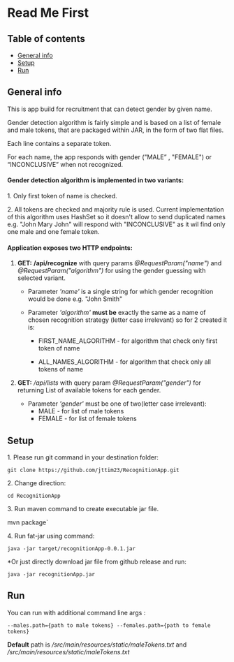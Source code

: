 # Read Me First

## Table of contents
* [General info](#general-info)
* [Setup](#setup)
* [Run](#run)

## General info
<p>  This is app build for recruitment that can detect gender by given name. 
<p>  Gender detection algorithm is fairly simple and is based on a list of female and male tokens,
 that are packaged within JAR, in the form of two flat files.
<p>  Each line contains a separate token. 
<p>  For each name, the app responds with gender ("MALE” , "FEMALE") or “INCONCLUSIVE” when not recognized.

#### Gender detection algorithm is implemented in two variants: 
<p> 1. Only first token of name is checked.
<p> 2. All tokens are checked and majority rule is used. Current implementation of this algorithm uses HashSet 
so it doesn't allow to send duplicated names e.g. "John Mary John" will respond with "INCONCLUSIVE" as it wil 
find only one male and one female token.

#### Application exposes two HTTP endpoints: 
<p>

1. **GET:** **/api/recognize** with query params *@RequestParam("name")* and *@RequestParam("algorithm")* for using the gender guessing with selected variant.

    * Parameter *'name'* is a single string for which gender recognition would be done e.g. "John Smith"

    * Parameter *'algorithm'* **must be** exactly the same as a name of chosen recognition strategy (letter case irrelevant) so for 2 created it is:
        * FIRST_NAME_ALGORITHM - for algorithm that check only first token of name

        * ALL_NAMES_ALGORITHM - for algorithm that check only all tokens of name
2. **GET:** */api/lists* with query param *@RequestParam("gender")* for returning List of available tokens for each gender.
    * Parameter *'gender'* must be one of two(letter case irrelevant):
        * MALE - for list of male tokens
        * FEMALE - for list of female tokens


## Setup

<p>1. Please run git command in your destination folder:

`git clone https://github.com/jttim23/RecognitionApp.git`
<p>2. Change direction:

`cd RecognitionApp`
<p>3. Run maven command to create executable jar file.

mvn package`
<p>4. Run fat-jar using command:

`java -jar target/recognitionApp-0.0.1.jar`
<p>   *Or just directly download jar file from github release and run:

`java -jar recognitionApp.jar`
<p>

## Run

<p>  You can run with additional command line args : 

`--males.path={path to male tokens} --females.path={path to female tokens}`
<p>  

**Default** path is */src/main/resources/static/maleTokens.txt*
 and */src/main/resources/static/maleTokens.txt* 
